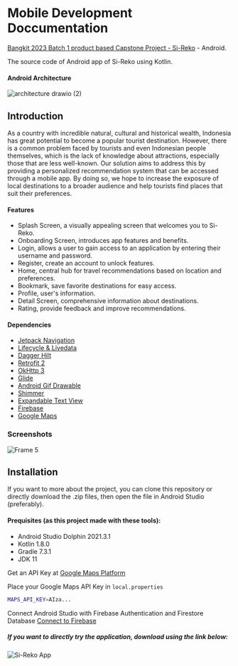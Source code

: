 # Mobile Development Doccumentation
[Bangkit 2023 Batch 1 product based Capstone Project - Si-Reko](https://github.com/dts26/Si-Reko-C23-PS399-) - Android.

The source code of Android app of Si-Reko using Kotlin.

#### Android Architecture
![architecture drawio (2)](https://github.com/jerryberlin/Si-Reko-bangkit-capstone-2023/assets/72635719/66ef32c8-43d7-4c20-8277-97e03c5fa03e)



## Introduction
As a country with incredible natural, cultural and historical wealth, Indonesia has great potential to become a popular tourist destination. However, there is a common problem faced by tourists and even Indonesian people themselves, which is the lack of knowledge about attractions, especially those that are less well-known. Our solution aims to address this by providing a personalized recommendation system that can be accessed through a mobile app. By doing so, we hope to increase the exposure of local destinations to a broader audience and help tourists find places that suit their preferences.


#### Features

- Splash Screen, a visually appealing screen that welcomes you to Si-Reko.
- Onboarding Screen, introduces app features and benefits.
- Login, allows a user to gain access to an application by entering their username and password.
- Register, create an account to unlock features.
- Home, central hub for travel recommendations based on location and preferences.
- Bookmark, save favorite destinations for easy access.
- Profile, user's information.
- Detail Screen, comprehensive information about destinations. 
- Rating, provide feedback and improve recommendations.


#### Dependencies
 - [Jetpack Navigation](https://developer.android.com/jetpack/androidx/releases/navigation)
 - [Lifecycle & Livedata](https://developer.android.com/jetpack/androidx/releases/lifecycle)
 - [Dagger Hilt](https://developer.android.com/training/dependency-injection/hilt-android)
 - [Retrofit 2](https://square.github.io/retrofit/)
 - [OkHttp 3](https://square.github.io/okhttp/)
 - [Glide](https://github.com/bumptech/glide)
 - [Android Gif Drawable](https://github.com/koral--/android-gif-drawable)
 - [Shimmer](https://github.com/facebook/shimmer-android)
 - [Expandable Text View](https://github.com/glailton/ExpandableTextView)
 - [Firebase](https://firebase.google.com/docs/android/setup)
 - [Google Maps](https://developers.google.com/maps/documentation/android-sdk/get-api-key)
 
 
### Screenshots
![Frame 5](https://github.com/jerryberlin/Si-Reko-bangkit-capstone-2023/assets/72635719/21d1f4f8-3f0f-437c-9e9c-1bbf0c561598)


## Installation
If you want to more about the project, you can clone this repository or directly download the .zip files, then open the file in Android Studio (preferably). 
#### Prequisites (as this project made with these tools):

- Android Studio Dolphin 2021.3.1
- Kotlin 1.8.0
- Gradle 7.3.1
- JDK 11

Get an API Key at [Google Maps Platform](https://developers.google.com/maps/documentation/android-sdk/get-api-key)

Place your Google Maps API Key in ```local.properties```
```bash
MAPS_API_KEY=AIza...
```
Connect Android Studio with Firebase Authentication and Firestore Database [Connect to Firebase](https://developer.android.com/studio/write/firebase)

##### If you want to directly try the application, download using the link below:
![Si-Reko App](https://drive.google.com/drive/u/0/folders/1O8LEtwGCUkmllsrdw3xS7lmIUIBbq2ju)

    
